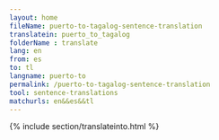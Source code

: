 ```yaml
---
layout: home
fileName: puerto-to-tagalog-sentence-translation
translatein: puerto_to_tagalog
folderName : translate
lang: en
from: es
to: tl
langname: puerto-to
permalink: /puerto-to-tagalog-sentence-translation
tool: sentence-translations
matchurls: en&&es&&tl
---
```

{% include section/translateinto.html %}
